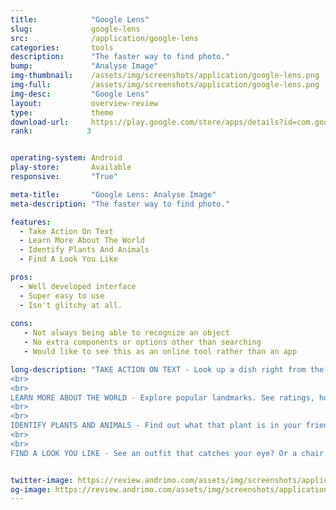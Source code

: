 ```yaml
---
title:            "Google Lens"
slug:             google-lens
src:              /application/google-lens
categories:       tools
description:      "The faster way to find photo."
bump:             "Analyse Image"
img-thumbnail:    /assets/img/screenshots/application/google-lens.png
img-full:         /assets/img/screenshots/application/google-lens.png
img-desc:         "Google Lens"
layout:           overview-review
type:             theme
download-url:     https://play.google.com/store/apps/details?id=com.google.ar.lens&hl=en
rank:            3


operating-system: Android
play-store:       Available
responsive:       "True"

meta-title:       "Google Lens: Analyse Image"
meta-description: "The faster way to find photo."

features:
  - Take Action On Text
  - Learn More About The World
  - Identify Plants And Animals
  - Find A Look You Like

pros:
  - Well developed interface
  - Super easy to use
  - Isn't glitchy at all.
  
cons:
   - Not always being able to recognize an object
   - No extra components or options other than searching
   - Would like to see this as an online tool rather than an app

long-description: "TAKE ACTION ON TEXT - Look up a dish right from the menu, add events to your calendar, get directions, call a number, translate words, and more. Or just copy and paste to save some time.
<br>
<br>
LEARN MORE ABOUT THE WORLD - Explore popular landmarks. See ratings, hours of operation, historical facts and more.
<br>
<br>
IDENTIFY PLANTS AND ANIMALS - Find out what that plant is in your friend's apartment, or what kind of dog you saw in the park.
<br>
<br>
FIND A LOOK YOU LIKE - See an outfit that catches your eye? Or a chair that's perfect for your living room? Find similar clothes, furniture, and home decor—without having to describe what you're looking for in a search box."


twitter-image: https://review.andrimo.com/assets/img/screenshots/application/google-lens.png
og-image: https://review.andrimo.com/assets/img/screenshots/application/google-lens.png
---
```

